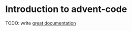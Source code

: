 # Introduction to advent-code

TODO: write [great documentation](http://jacobian.org/writing/what-to-write/)
